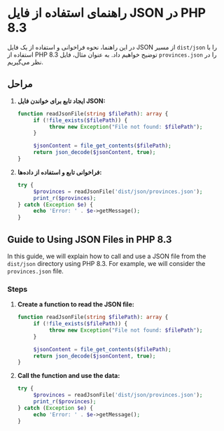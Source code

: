 # راهنمای استفاده از فایل JSON در PHP 8.3

در این راهنما، نحوه فراخوانی و استفاده از یک فایل JSON از مسیر `dist/json` را با استفاده از PHP 8.3 توضیح خواهیم داد. به عنوان مثال، فایل `provinces.json` را در نظر می‌گیریم.

## مراحل

1. **ایجاد تابع برای خواندن فایل JSON:**

   ```php
   function readJsonFile(string $filePath): array {
        if (!file_exists($filePath)) {
             throw new Exception("File not found: $filePath");
        }

        $jsonContent = file_get_contents($filePath);
        return json_decode($jsonContent, true);
   }
   ```

2. **فراخوانی تابع و استفاده از داده‌ها:**

   ```php
   try {
        $provinces = readJsonFile('dist/json/provinces.json');
        print_r($provinces);
   } catch (Exception $e) {
        echo 'Error: ' . $e->getMessage();
   }
   ```

## Guide to Using JSON Files in PHP 8.3

In this guide, we will explain how to call and use a JSON file from the `dist/json` directory using PHP 8.3. For example, we will consider the `provinces.json` file.

### Steps

1. **Create a function to read the JSON file:**

   ```php
   function readJsonFile(string $filePath): array {
        if (!file_exists($filePath)) {
             throw new Exception("File not found: $filePath");
        }

        $jsonContent = file_get_contents($filePath);
        return json_decode($jsonContent, true);
   }
   ```

2. **Call the function and use the data:**

   ```php
   try {
        $provinces = readJsonFile('dist/json/provinces.json');
        print_r($provinces);
   } catch (Exception $e) {
        echo 'Error: ' . $e->getMessage();
   }
   ```
